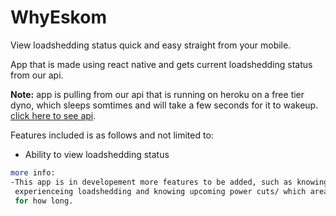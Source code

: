 # WhyEskom

View loadshedding status quick and easy straight from your mobile.

App that is made using react native and gets current loadshedding status from our api.

**Note:** app is pulling from our api that is running on heroku on a free tier dyno, which sleeps somtimes and will take a few seconds for it to wakeup.
[click here to see api](https://why-eskom.herokuapp.com/).

Features included is as follows and not limited to:

- Ability to view loadshedding status

```bash
more info:
-This app is in developement more features to be added, such as knowing which zones/areas are 
 experienceing loadshedding and knowing upcoming power cuts/ which area will be affected and 
 for how long.
```
